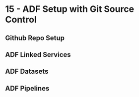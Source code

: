 # 15 - ADF Setup with Git Source Control


## Github Repo Setup




## ADF Linked Services




## ADF Datasets




## ADF Pipelines




